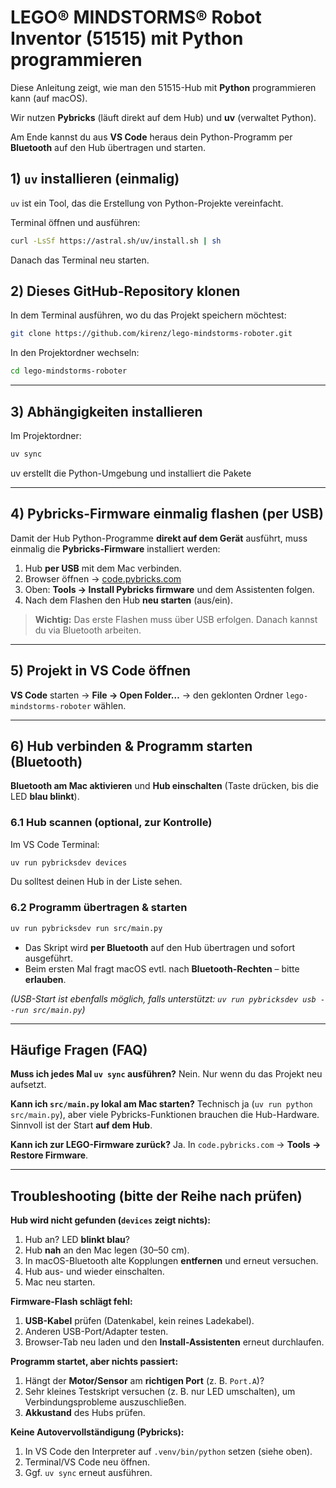 # LEGO® MINDSTORMS® Robot Inventor (51515) mit Python programmieren

Diese Anleitung zeigt, wie man den 51515-Hub mit **Python** programmieren kann (auf macOS).

Wir nutzen **Pybricks** (läuft direkt auf dem Hub) und **uv** (verwaltet Python).

Am Ende kannst du aus **VS Code** heraus dein Python-Programm per **Bluetooth** auf den Hub übertragen und starten.

## 1) `uv` installieren (einmalig)

`uv` ist ein Tool, das die Erstellung von Python-Projekte vereinfacht. 

Terminal öffnen und ausführen:

```bash
curl -LsSf https://astral.sh/uv/install.sh | sh
```

Danach das Terminal neu starten.

## 2) Dieses GitHub-Repository klonen

In dem Terminal ausführen, wo du das Projekt speichern möchtest:

```bash
git clone https://github.com/kirenz/lego-mindstorms-roboter.git
```

In den Projektordner wechseln:

```bash
cd lego-mindstorms-roboter
```


---

## 3) Abhängigkeiten installieren

Im Projektordner:

```bash
uv sync
```

uv erstellt die Python-Umgebung und installiert die Pakete 

---

## 4) Pybricks-Firmware einmalig flashen (per USB)

Damit der Hub Python-Programme **direkt auf dem Gerät** ausführt, muss einmalig die **Pybricks-Firmware** installiert werden:

1. Hub **per USB** mit dem Mac verbinden.
2. Browser öffnen → [code.pybricks.com](https://code.pybricks.com)
3. Oben: **Tools → Install Pybricks firmware** und dem Assistenten folgen.
4. Nach dem Flashen den Hub **neu starten** (aus/ein).


> **Wichtig:** Das erste Flashen muss über USB erfolgen. Danach kannst du via Bluetooth arbeiten.



---

## 5) Projekt in VS Code öffnen 

**VS Code** starten → **File → Open Folder…** → den geklonten Ordner `lego-mindstorms-roboter` wählen.


---

## 6) Hub verbinden & Programm starten (Bluetooth)

**Bluetooth am Mac aktivieren** und **Hub einschalten** (Taste drücken, bis die LED **blau blinkt**).

### 6.1 Hub scannen (optional, zur Kontrolle)

Im VS Code Terminal:

```bash
uv run pybricksdev devices
```

Du solltest deinen Hub in der Liste sehen.

### 6.2 Programm übertragen & starten

```bash
uv run pybricksdev run src/main.py
```

* Das Skript wird **per Bluetooth** auf den Hub übertragen und sofort ausgeführt.
* Beim ersten Mal fragt macOS evtl. nach **Bluetooth-Rechten** – bitte **erlauben**.

*(USB-Start ist ebenfalls möglich, falls unterstützt: `uv run pybricksdev usb --run src/main.py`)*

---

## Häufige Fragen (FAQ)

**Muss ich jedes Mal `uv sync` ausführen?**
Nein. Nur wenn du das Projekt neu aufsetzt.

**Kann ich `src/main.py` lokal am Mac starten?**
Technisch ja (`uv run python src/main.py`), aber viele Pybricks-Funktionen brauchen die Hub-Hardware. Sinnvoll ist der Start **auf dem Hub**.


**Kann ich zur LEGO-Firmware zurück?**
Ja. In `code.pybricks.com` → **Tools → Restore Firmware**.

---

## Troubleshooting (bitte der Reihe nach prüfen)

**Hub wird nicht gefunden (`devices` zeigt nichts):**

1. Hub an? LED **blinkt blau**?
2. Hub **nah** an den Mac legen (30–50 cm).
3. In macOS-Bluetooth alte Kopplungen **entfernen** und erneut versuchen.
4. Hub aus- und wieder einschalten.
5. Mac neu starten.

**Firmware-Flash schlägt fehl:**

1. **USB-Kabel** prüfen (Datenkabel, kein reines Ladekabel).
2. Anderen USB-Port/Adapter testen.
3. Browser-Tab neu laden und den **Install-Assistenten** erneut durchlaufen.

**Programm startet, aber nichts passiert:**

1. Hängt der **Motor/Sensor** am **richtigen Port** (z. B. `Port.A`)?
2. Sehr kleines Testskript versuchen (z. B. nur LED umschalten), um Verbindungsprobleme auszuschließen.
3. **Akkustand** des Hubs prüfen.

**Keine Autovervollständigung (Pybricks):**

1. In VS Code den Interpreter auf `.venv/bin/python` setzen (siehe oben).
2. Terminal/VS Code neu öffnen.
3. Ggf. `uv sync` erneut ausführen.

